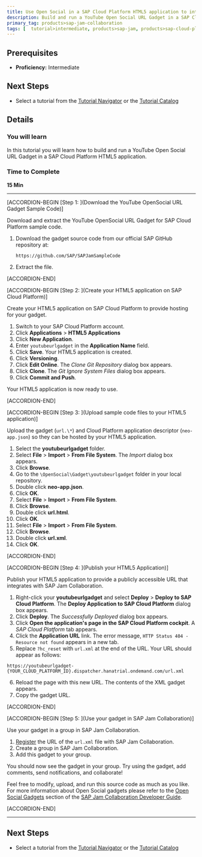 ```yaml
---
title: Use Open Social in a SAP Cloud Platform HTML5 application to integrate YouTube
description: Build and run a YouTube Open Social URL Gadget in a SAP Cloud Platform HTML5 application
primary_tag: products>sap-jam-collaboration
tags: [  tutorial>intermediate, products>sap-jam, products>sap-cloud-platform, topic>cloud ]
---
```


## Prerequisites  
 - **Proficiency:** Intermediate

## Next Steps
- Select a tutorial from the [Tutorial Navigator](http://www.sap.com/developer/tutorial-navigator.html) or the [Tutorial Catalog](http://www.sap.com/developer/tutorials.html)

## Details
### You will learn
In this tutorial you will learn how to build and run a YouTube Open Social URL Gadget in a SAP Cloud Platform HTML5 application.

### Time to Complete
**15 Min**

---

[ACCORDION-BEGIN [Step 1: ](Download the YouTube OpenSocial URL Gadget Sample Code)]

Download and extract the YouTube OpenSocial URL Gadget for SAP Cloud Platform sample code.

1.  Download the gadget source code from our official SAP GitHub repository at:
    ```
    https://github.com/SAP/SAPJamSampleCode
    ```
2.  Extract the file.


[ACCORDION-END]

[ACCORDION-BEGIN [Step 2: ](Create your HTML5 application on SAP Cloud Platform)]

Create your HTML5 application on SAP Cloud Platform to provide hosting for your gadget.

1.  Switch to your SAP Cloud Platform account.
2.  Click  **Applications** > **HTML5 Applications**
3.  Click **New Application**.
4.  Enter `youtubeurlgadget` in the **Application Name** field.
5.  Click **Save**. Your HTML5 application is created.
6.  Click **Versioning**.
7.  Click **Edit Online**. The _Clone Git Repository_ dialog box appears.
8.  Click **Clone**. The _Git Ignore System Files_ dialog box appears.
9.  Click **Commit and Push**.

Your HTML5 application is now ready to use.


[ACCORDION-END]

[ACCORDION-BEGIN [Step 3: ](Upload sample code files to your HTML5 application)]

Upload the gadget (`url.\*`) and Cloud Platform application descriptor (`neo-app.json`) so they can be hosted by your HTML5 application.

1.  Select the **youtubeurlgadget** folder.
2.  Select **File** > **Import** > **From File System**. The _Import_ dialog box appears.
3.  Click **Browse**.
4.  Go to the `\OpenSocial\Gadget\youtubeurlgadget` folder in your local repository.
5.  Double click **neo-app.json**.
6.  Click **OK**.
7.  Select **File** > **Import** > **From File System**.
8.  Click **Browse**.
9.  Double click **url.html**.
10. Click **OK**.
11. Select **File** > **Import** > **From File System**.
12. Click **Browse**.
13. Double click **url.xml**.
14. Click **OK**.


[ACCORDION-END]

[ACCORDION-BEGIN [Step 4: ](Publish your HTML5 Application)]

Publish your HTML5 application to provide a publicly accessible URL that integrates with SAP Jam Collaboration.

1.  Right-click your **youtubeurlgadget** and select **Deploy** > **Deploy to SAP Cloud Platform**. The **Deploy Application to SAP Cloud Platform** dialog box appears.
2.  Click **Deploy**. The _Successfully Deployed_ dialog box appears.
3.  Click **Open the application's page in the SAP Cloud Platform cockpit**. A _SAP Cloud Platform_ tab appears.
4.  Click the **Application URL** link. The error message, `HTTP Status 404 - Resource not found` appears in a new tab.
5.  Replace `?hc_reset` with `url.xml` at the end of the URL. Your URL should appear as follows:
```
https://youtubeurlgadget-{YOUR_CLOUD_PLATFORM_ID}.dispatcher.hanatrial.ondemand.com/url.xml
```
6.  Reload the page with this new URL. The contents of the XML gadget appears.
7.  Copy the gadget URL.


[ACCORDION-END]

[ACCORDION-BEGIN [Step 5: ](Use your gadget in SAP Jam Collaboration)]

Use your gadget in a group in SAP Jam Collaboration.

1.  [Register](https://help.sap.com/viewer/u_collaboration_dev_help/0526a42d4e0d418186055384e46721f6.html) the URL of the `url.xml` file with SAP Jam Collaboration.
2.  Create a group in SAP Jam Collaboration.
3.  Add this gadget to your group.

You should now see the gadget in your group. Try using the gadget, add comments, send notifications, and collaborate\!

Feel free to modify, upload, and run this source code as much as you like. For more information about Open Social gadgets please refer to the [Open Social Gadgets](https://help.sap.com/viewer/u_collaboration_dev_help/df70ff966aa641aea2424b261ba7c34f.html) section of the  [SAP Jam Collaboration Developer Guide](https://help.sap.com/viewer/u_collaboration_dev_help).


[ACCORDION-END]


---


## Next Steps
- Select a tutorial from the [Tutorial Navigator](http://www.sap.com/developer/tutorial-navigator.html) or the [Tutorial Catalog](http://www.sap.com/developer/tutorials.html)

